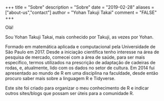 +++
title = "Sobre"
description = "Sobre"
date = "2019-02-28"
aliases = ["about-us","contact"]
author = "Yohan Takuji Takai"
comment = "FALSE"
+++

Olá!

Sou Yohan Takuji Takai, mais conhecido por Takuji, as vezes por Yohan. 

Formado em matemática aplicada e computacional pela Universidade de São Paulo em 2017.
Desde a iniciação científica tenho interesse na área de pesquisa de mercado, comecei com a área de 
saúde, para ser mais específico, termos utilizados na prescrição de adaptação de cadeiras de rodas, e, atualmente, 
lido com os dados no setor de cultura. 
Em 2014 fui apresentado ao mundo de R em uma disciplina na faculdade, desde então procuro saber mais sobre 
a linguagem R e Tidyverse. 

Este site foi criado para organizar o meu conhecimento de R e indicar outros sites/blogs que possam ser úteis para
a comunidade R. 
